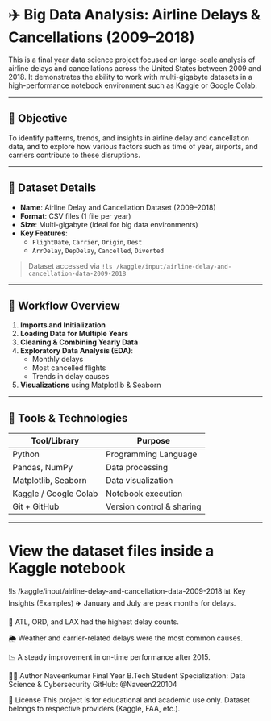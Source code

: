 # ✈️ Big Data Analysis: Airline Delays & Cancellations (2009–2018)

This is a final year data science project focused on large-scale analysis of airline delays and cancellations across the United States between 2009 and 2018. It demonstrates the ability to work with multi-gigabyte datasets in a high-performance notebook environment such as Kaggle or Google Colab.

---

## 🎯 Objective

To identify patterns, trends, and insights in airline delay and cancellation data, and to explore how various factors such as time of year, airports, and carriers contribute to these disruptions.

---

## 📁 Dataset Details

- **Name**: Airline Delay and Cancellation Dataset (2009–2018)
- **Format**: CSV files (1 file per year)
- **Size**: Multi-gigabyte (ideal for big data environments)
- **Key Features**:
  - `FlightDate`, `Carrier`, `Origin`, `Dest`
  - `ArrDelay`, `DepDelay`, `Cancelled`, `Diverted`

> Dataset accessed via `!ls /kaggle/input/airline-delay-and-cancellation-data-2009-2018`

---

## 📌 Workflow Overview

1. **Imports and Initialization**
2. **Loading Data for Multiple Years**
3. **Cleaning & Combining Yearly Data**
4. **Exploratory Data Analysis (EDA)**:
   - Monthly delays
   - Most cancelled flights
   - Trends in delay causes
5. **Visualizations** using Matplotlib & Seaborn

---

## 🧰 Tools & Technologies

| Tool/Library         | Purpose                     |
|----------------------|-----------------------------|
| Python               | Programming Language        |
| Pandas, NumPy        | Data processing             |
| Matplotlib, Seaborn  | Data visualization          |
| Kaggle / Google Colab| Notebook execution          |
| Git + GitHub         | Version control & sharing   |

---

# View the dataset files inside a Kaggle notebook
!ls /kaggle/input/airline-delay-and-cancellation-data-2009-2018
📊 Key Insights (Examples)
✈️ January and July are peak months for delays.

🛫 ATL, ORD, and LAX had the highest delay counts.

🌦️ Weather and carrier-related delays were the most common causes.

📉 A steady improvement in on-time performance after 2015.

👨‍💻 Author
Naveenkumar
Final Year B.Tech Student
Specialization: Data Science & Cybersecurity
GitHub: @Naveen220104

📎 License
This project is for educational and academic use only. Dataset belongs to respective providers (Kaggle, FAA, etc.).

